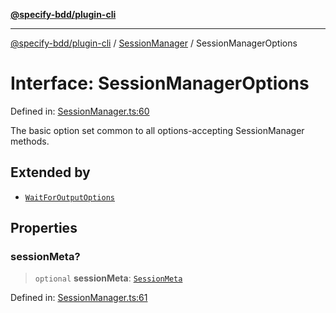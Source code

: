 [**@specify-bdd/plugin-cli**](../../README.md)

***

[@specify-bdd/plugin-cli](../../README.md) / [SessionManager](../README.md) / SessionManagerOptions

# Interface: SessionManagerOptions

Defined in: [SessionManager.ts:60](https://github.com/specify-bdd/specify-core/blob/bc1131707d11b7271041451cead3b7997bd10476/modules/@specify-bdd/plugin-cli/src/lib/SessionManager.ts#L60)

The basic option set common to all options-accepting SessionManager methods.

## Extended by

- [`WaitForOutputOptions`](WaitForOutputOptions.md)

## Properties

### sessionMeta?

> `optional` **sessionMeta**: [`SessionMeta`](SessionMeta.md)

Defined in: [SessionManager.ts:61](https://github.com/specify-bdd/specify-core/blob/bc1131707d11b7271041451cead3b7997bd10476/modules/@specify-bdd/plugin-cli/src/lib/SessionManager.ts#L61)

